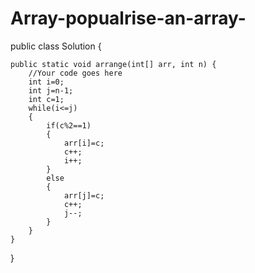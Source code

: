 # Array-popualrise-an-array-


public class Solution {
    
    public static void arrange(int[] arr, int n) {
    	//Your code goes here
        int i=0;
        int j=n-1;
        int c=1;
        while(i<=j)
        {
            if(c%2==1)
            {
                arr[i]=c;
                c++;
                i++;
            }
            else
            {
                arr[j]=c;
                c++;
                j--;
            }
        }
    }
}
